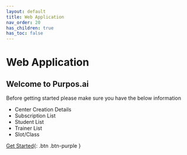 ```yaml
---
layout: default
title: Web Application
nav_order: 20
has_children: true
has_toc: false
---
```


<script src="/auth.js"></script>

# Web Application

## Welcome to Purpos.ai

Before getting started please make sure you have the below information

-   Center Creation Details
-   Subscription List
-   Student List
-   Trainer List
-   Slot/Class

[Get Started](/web/get-started.html){: .btn .btn-purple }
